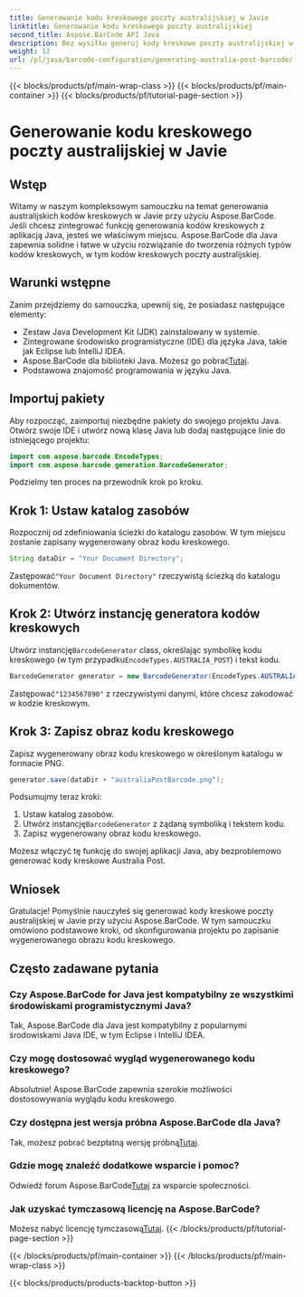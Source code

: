 ```yaml
---
title: Generowanie kodu kreskowego poczty australijskiej w Javie
linktitle: Generowanie kodu kreskowego poczty australijskiej
second_title: Aspose.BarCode API Java
description: Bez wysiłku generuj kody kreskowe poczty australijskiej w Javie za pomocą Aspose.BarCode. Postępuj zgodnie z naszym samouczkiem krok po kroku, aby zapewnić bezproblemową integrację.
weight: 12
url: /pl/java/barcode-configuration/generating-australia-post-barcode/
---
```


{{< blocks/products/pf/main-wrap-class >}}
{{< blocks/products/pf/main-container >}}
{{< blocks/products/pf/tutorial-page-section >}}

# Generowanie kodu kreskowego poczty australijskiej w Javie


## Wstęp

Witamy w naszym kompleksowym samouczku na temat generowania australijskich kodów kreskowych w Javie przy użyciu Aspose.BarCode. Jeśli chcesz zintegrować funkcję generowania kodów kreskowych z aplikacją Java, jesteś we właściwym miejscu. Aspose.BarCode dla Java zapewnia solidne i łatwe w użyciu rozwiązanie do tworzenia różnych typów kodów kreskowych, w tym kodów kreskowych poczty australijskiej.

## Warunki wstępne

Zanim przejdziemy do samouczka, upewnij się, że posiadasz następujące elementy:

- Zestaw Java Development Kit (JDK) zainstalowany w systemie.
- Zintegrowane środowisko programistyczne (IDE) dla języka Java, takie jak Eclipse lub IntelliJ IDEA.
-  Aspose.BarCode dla biblioteki Java. Możesz go pobrać[Tutaj](https://releases.aspose.com/barcode/java/).
- Podstawowa znajomość programowania w języku Java.

## Importuj pakiety

Aby rozpocząć, zaimportuj niezbędne pakiety do swojego projektu Java. Otwórz swoje IDE i utwórz nową klasę Java lub dodaj następujące linie do istniejącego projektu:

```java
import com.aspose.barcode.EncodeTypes;
import com.aspose.barcode.generation.BarcodeGenerator;
```

Podzielmy ten proces na przewodnik krok po kroku.

## Krok 1: Ustaw katalog zasobów

Rozpocznij od zdefiniowania ścieżki do katalogu zasobów. W tym miejscu zostanie zapisany wygenerowany obraz kodu kreskowego.

```java
String dataDir = "Your Document Directory";
```

 Zastępować`"Your Document Directory"` rzeczywistą ścieżką do katalogu dokumentów.

## Krok 2: Utwórz instancję generatora kodów kreskowych

 Utwórz instancję`BarcodeGenerator` class, określając symbolikę kodu kreskowego (w tym przypadku`EncodeTypes.AUSTRALIA_POST`) i tekst kodu.

```java
BarcodeGenerator generator = new BarcodeGenerator(EncodeTypes.AUSTRALIA_POST, "1234567890");
```

 Zastępować`"1234567890"` z rzeczywistymi danymi, które chcesz zakodować w kodzie kreskowym.

## Krok 3: Zapisz obraz kodu kreskowego

Zapisz wygenerowany obraz kodu kreskowego w określonym katalogu w formacie PNG.

```java
generator.save(dataDir + "australiaPostBarcode.png");
```

Podsumujmy teraz kroki:

1. Ustaw katalog zasobów.
2.  Utwórz instancję`BarcodeGenerator` z żądaną symboliką i tekstem kodu.
3. Zapisz wygenerowany obraz kodu kreskowego.

Możesz włączyć tę funkcję do swojej aplikacji Java, aby bezproblemowo generować kody kreskowe Australia Post.

## Wniosek

Gratulacje! Pomyślnie nauczyłeś się generować kody kreskowe poczty australijskiej w Javie przy użyciu Aspose.BarCode. W tym samouczku omówiono podstawowe kroki, od skonfigurowania projektu po zapisanie wygenerowanego obrazu kodu kreskowego.

## Często zadawane pytania

### Czy Aspose.BarCode for Java jest kompatybilny ze wszystkimi środowiskami programistycznymi Java?
Tak, Aspose.BarCode dla Java jest kompatybilny z popularnymi środowiskami Java IDE, w tym Eclipse i IntelliJ IDEA.

### Czy mogę dostosować wygląd wygenerowanego kodu kreskowego?
Absolutnie! Aspose.BarCode zapewnia szerokie możliwości dostosowywania wyglądu kodu kreskowego.

### Czy dostępna jest wersja próbna Aspose.BarCode dla Java?
 Tak, możesz pobrać bezpłatną wersję próbną[Tutaj](https://releases.aspose.com/).

### Gdzie mogę znaleźć dodatkowe wsparcie i pomoc?
 Odwiedź forum Aspose.BarCode[Tutaj](https://forum.aspose.com/c/barcode/13) za wsparcie społeczności.

### Jak uzyskać tymczasową licencję na Aspose.BarCode?
 Możesz nabyć licencję tymczasową[Tutaj](https://purchase.aspose.com/temporary-license/).
{{< /blocks/products/pf/tutorial-page-section >}}

{{< /blocks/products/pf/main-container >}}
{{< /blocks/products/pf/main-wrap-class >}}

{{< blocks/products/products-backtop-button >}}
